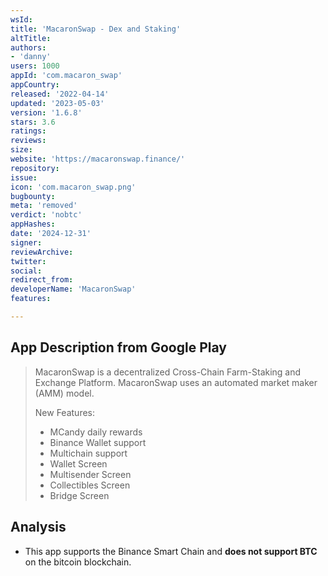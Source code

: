 ```yaml
---
wsId: 
title: 'MacaronSwap - Dex and Staking'
altTitle: 
authors:
- 'danny'
users: 1000
appId: 'com.macaron_swap'
appCountry: 
released: '2022-04-14'
updated: '2023-05-03'
version: '1.6.8'
stars: 3.6
ratings: 
reviews: 
size: 
website: 'https://macaronswap.finance/'
repository: 
issue: 
icon: 'com.macaron_swap.png'
bugbounty: 
meta: 'removed'
verdict: 'nobtc'
appHashes: 
date: '2024-12-31'
signer: 
reviewArchive: 
twitter: 
social: 
redirect_from: 
developerName: 'MacaronSwap'
features: 

---
```


## App Description from Google Play

> MacaronSwap is a decentralized Cross-Chain Farm-Staking and Exchange Platform. MacaronSwap uses an automated market maker (AMM) model.
>
> New Features:
> - MCandy daily rewards
> - Binance Wallet support
> - Multichain support
> - Wallet Screen
> - Multisender Screen
> - Collectibles Screen
> - Bridge Screen

## Analysis 

-  This app supports the Binance Smart Chain and **does not support BTC** on the bitcoin blockchain.

